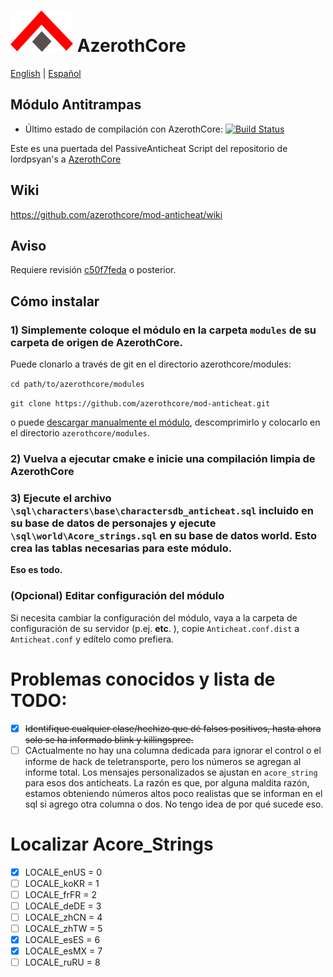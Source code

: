 ﻿# ![logo](https://raw.githubusercontent.com/azerothcore/azerothcore.github.io/master/images/logo-github.png) AzerothCore

[English](README.md) | [Español](README_ES.md)

## Módulo Antitrampas

- Último estado de compilación con AzerothCore: [![Build Status](https://github.com/azerothcore/mod-anticheat/workflows/core-build/badge.svg?branch=master&event=push)](https://github.com/azerothcore/mod-anticheat)

Este es una puertada del PassiveAnticheat Script del repositorio de lordpsyan's a [AzerothCore](http://www.azerothcore.org)

## Wiki

https://github.com/azerothcore/mod-anticheat/wiki

## Aviso

Requiere revisión [c50f7feda](https://github.com/azerothcore/azerothcore-wotlk/commit/c50f7feda0ee360f7bcca7f004bf6fb22abde533) o posterior.

## Cómo instalar

### 1) Simplemente coloque el módulo en la carpeta `modules` de su carpeta de origen de AzerothCore.

Puede clonarlo a través de git en el directorio azerothcore/modules:

`cd path/to/azerothcore/modules`

`git clone https://github.com/azerothcore/mod-anticheat.git`

o puede [descargar manualmente el módulo](https://github.com/azerothcore/mod-anticheat/archive/master.zip), descomprimirlo y colocarlo en el directorio `azerothcore/modules`.

### 2) Vuelva a ejecutar cmake e inicie una compilación limpia de AzerothCore

### 3) Ejecute el archivo `\sql\characters\base\charactersdb_anticheat.sql` incluido en su base de datos de personajes y ejecute `\sql\world\Acore_strings.sql` en su base de datos world. Esto crea las tablas necesarias para este módulo.

**Eso es todo.**

### (Opcional) Editar configuración del módulo

Si necesita cambiar la configuración del módulo, vaya a la carpeta de configuración de su servidor (p.ej. **etc**. ), copie `Anticheat.conf.dist` a `Anticheat.conf` y edítelo como prefiera.

# Problemas conocidos y lista de TODO:

- [x] ~~Identifique cualquier clase/hechizo que dé falsos positivos, hasta ahora solo se ha informado blink y killingspree.~~
- [ ] CActualmente no hay una columna dedicada para ignorar el control o el informe de hack de teletransporte, pero los números se agregan al informe total. Los mensajes personalizados se ajustan en `acore_string` para esos dos anticheats. La razón es que, por alguna maldita razón, estamos obteniendo números altos poco realistas que se informan en el sql si agrego otra columna o dos. No tengo idea de por qué sucede eso.

# Localizar Acore_Strings
- [x] LOCALE_enUS = 0
- [ ] LOCALE_koKR = 1
- [ ] LOCALE_frFR = 2
- [ ] LOCALE_deDE = 3
- [ ] LOCALE_zhCN = 4
- [ ] LOCALE_zhTW = 5
- [x] LOCALE_esES = 6
- [x] LOCALE_esMX = 7
- [ ] LOCALE_ruRU = 8
